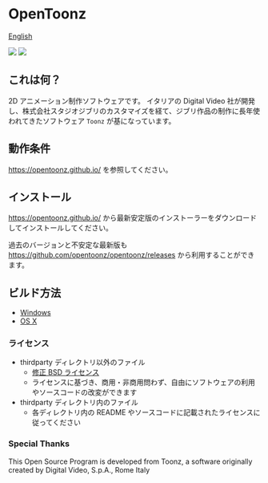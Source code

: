# OpenToonz

[English](../README.md)

[![](https://ci.appveyor.com/api/projects/status/oa5l5pc964h8fv49/branch/master?svg=true)](https://ci.appveyor.com/project/opentoonz/opentoonz)
[![](https://travis-ci.org/opentoonz/opentoonz.svg?branch=master)](https://travis-ci.org/opentoonz/opentoonz)

## これは何？

2D アニメーション制作ソフトウェアです。
イタリアの Digital Video 社が開発し、株式会社スタジオジブリのカスタマイズを経て、ジブリ作品の制作に長年使われてきたソフトウェア `Toonz` が基になっています。

## 動作条件

<https://opentoonz.github.io/> を参照してください。

## インストール

<https://opentoonz.github.io/> から最新安定版のインストーラーをダウンロードしてインストールしてください。

過去のバージョンと不安定な最新版も <https://github.com/opentoonz/opentoonz/releases> から利用することができます。

## ビルド方法

- [Windows](./how_to_build_win_ja.md)
- [OS X](./how_to_build_macosx_ja.md)

### ライセンス

- thirdparty ディレクトリ以外のファイル
  - [修正 BSD ライセンス](LICENSE.txt)
  - ライセンスに基づき、商用・非商用問わず、自由にソフトウェアの利用やソースコードの改変ができます
- thirdparty ディレクトリ内のファイル
  - 各ディレクトリ内の README やソースコードに記載されたライセンスに従ってください

### Special Thanks
This Open Source Program is developed from Toonz, a software originally created by Digital Video, S.p.A., Rome Italy
